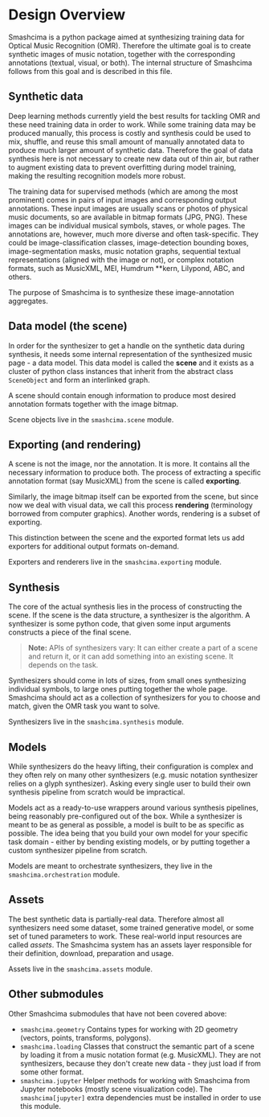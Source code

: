 # Design Overview

Smashcima is a python package aimed at synthesizing training data for Optical Music Recognition (OMR). Therefore the ultimate goal is to create synthetic images of music notation, together with the corresponding annotations (textual, visual, or both). The internal structure of Smashcima follows from this goal and is described in this file.


## Synthetic data

Deep learning methods currently yield the best results for tackling OMR and these need training data in order to work. While some training data may be produced manually, this process is costly and synthesis could be used to mix, shuffle, and reuse this small amount of manually annotated data to produce much larger amount of synthetic data. Therefore the goal of data synthesis here is not necessary to create new data out of thin air, but rather to augment existing data to prevent overfitting during model training, making the resulting recognition models more robust.

The training data for supervised methods (which are among the most prominent) comes in pairs of input images and corresponding output annotations. These input images are usually scans or photos of physical music documents, so are available in bitmap formats (JPG, PNG). These images can be individual musical symbols, staves, or whole pages. The annotations are, however, much more diverse and often task-specific. They could be image-classification classes, image-detection bounding boxes, image-segmentation masks, music notation graphs, sequential textual representations (aligned with the image or not), or complex notation formats, such as MusicXML, MEI, Humdrum \*\*kern, Lilypond, ABC, and others.

The purpose of Smashcima is to synthesize these image-annotation aggregates.


## Data model (the scene)

In order for the synthesizer to get a handle on the synthetic data during synthesis, it needs some internal representation of the synthesized music page - a data model. This data model is called the **scene** and it exists as a cluster of python class instances that inherit from the abstract class `SceneObject` and form an interlinked graph.

A scene should contain enough information to produce most desired annotation formats together with the image bitmap.

Scene objects live in the `smashcima.scene` module.


## Exporting (and rendering)

A scene is not the image, nor the annotation. It is more. It contains all the necessary information to produce both. The process of extracting a specific annotation format (say MusicXML) from the scene is called **exporting**.

Similarly, the image bitmap itself can be exported from the scene, but since now we deal with visual data, we call this process **rendering** (terminology borrowed from computer graphics). Another words, rendering is a subset of exporting.

This distinction between the scene and the exported format lets us add exporters for additional output formats on-demand.

Exporters and renderers live in the `smashcima.exporting` module.


## Synthesis

The core of the actual synthesis lies in the process of constructing the scene. If the scene is the data structure, a synthesizer is the algorithm. A synthesizer is some python code, that given some input arguments constructs a piece of the final scene.

> **Note:** APIs of synthesizers vary: It can either create a part of a scene and return it, or it can add something into an existing scene. It depends on the task.

Synthesizers should come in lots of sizes, from small ones synthesizing individual symbols, to large ones putting together the whole page. Smashcima should act as a collection of synthesizers for you to choose and match, given the OMR task you want to solve.

Synthesizers live in the `smashcima.synthesis` module.


## Models

While synthesizers do the heavy lifting, their configuration is complex and they often rely on many other synthesizers (e.g. music notation synthesizer relies on a glyph synthesizer). Asking every single user to build their own synthesis pipeline from scratch would be impractical.

Models act as a ready-to-use wrappers around various synthesis pipelines, being reasonably pre-configured out of the box. While a synthesizer is meant to be as general as possible, a model is built to be as specific as possible. The idea being that you build your own model for your specific task domain - either by bending existing models, or by putting together a custom synthesizer pipeline from scratch.

Models are meant to orchestrate synthesizers, they live in the `smashcima.orchestration` module.


## Assets

The best synthetic data is partially-real data. Therefore almost all synthesizers need some dataset, some trained generative model, or some set of tuned parameters to work. These real-world input resources are called *assets*. The Smashcima system has an assets layer responsible for their definition, download, preparation and usage.

Assets live in the `smashcima.assets` module.


## Other submodules

Other Smashcima submodules that have not been covered above:

- `smashcima.geometry` Contains types for working with 2D geometry (vectors, points, transforms, polygons).
- `smashcima.loading` Classes that construct the semantic part of a scene by loading it from a music notation format (e.g. MusicXML). They are not synthesizers, because they don't create new data - they just load if from some other format.
- `smashcima.jupyter` Helper methods for working with Smashcima from Jupyter notebooks (mostly scene visualization code). The `smashcima[jupyter]` extra dependencies must be installed in order to use this module.

